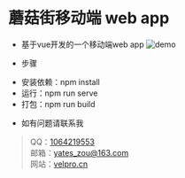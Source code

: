 # 蘑菇街移动端 web app

+ 基于vue开发的一个移动端web app
![demo](https://s1.ax1x.com/2020/10/09/0BIGDJ.png)

+ 步骤
 - 安装依赖：npm install
 - 运行：npm run serve
 - 打包：npm run build

+ 如有问题请联系我
> QQ：[1064219553](http://wpa.qq.com/msgrd?v=3&uin=1064219553&site=qq&menu=yes)  
> 邮箱：[yates_zou@163.com](mailto:yates_zou@163.com)  
> 网站：[velpro.cn](https://www.velpro.cn/)

